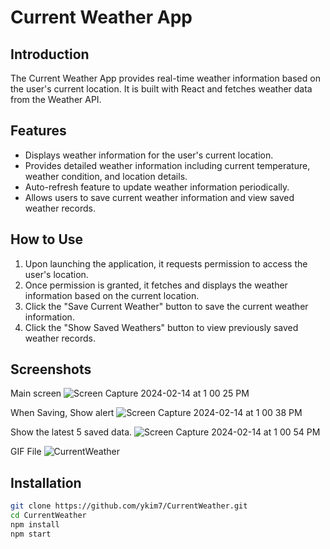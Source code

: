 # Current Weather App

## Introduction

The Current Weather App provides real-time weather information based on the user's current location. It is built with React and fetches weather data from the Weather API.

## Features

-   Displays weather information for the user's current location.
-   Provides detailed weather information including current temperature, weather condition, and location details.
-   Auto-refresh feature to update weather information periodically.
-   Allows users to save current weather information and view saved weather records.

## How to Use

1. Upon launching the application, it requests permission to access the user's location.
2. Once permission is granted, it fetches and displays the weather information based on the current location.
3. Click the "Save Current Weather" button to save the current weather information.
4. Click the "Show Saved Weathers" button to view previously saved weather records.

## Screenshots
Main screen
![Screen Capture 2024-02-14 at 1 00 25 PM](https://github.com/ykim7/CurrentWeather/assets/95869608/5eaa160d-7319-403f-b826-12bae0a7c68f)

When Saving, Show alert
![Screen Capture 2024-02-14 at 1 00 38 PM](https://github.com/ykim7/CurrentWeather/assets/95869608/f74f9b04-a3d7-4d51-824e-117fefc4d34f)

Show the latest 5 saved data.
![Screen Capture 2024-02-14 at 1 00 54 PM](https://github.com/ykim7/CurrentWeather/assets/95869608/2a5bc6a3-a010-4476-aea6-abdb458169d9)

GIF File
![CurrentWeather](https://github.com/ykim7/CurrentWeather/assets/95869608/be0b77a1-e35a-4a0a-ab18-64a95b66fa0f)


## Installation

```bash
git clone https://github.com/ykim7/CurrentWeather.git
cd CurrentWeather
npm install
npm start
```
